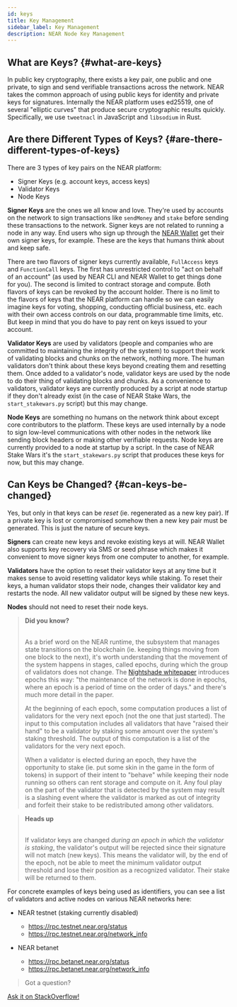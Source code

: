 ```yaml
---
id: keys
title: Key Management
sidebar_label: Key Management
description: NEAR Node Key Management
---
```


## What are Keys? {#what-are-keys}

In public key cryptography, there exists a key pair, one public and one private, to sign and send verifiable transactions across the network. NEAR takes the common approach of using public keys for identity and private keys for signatures. Internally the NEAR platform uses ed25519, one of several "elliptic curves" that produce secure cryptographic results quickly. Specifically, we use `tweetnacl` in JavaScript and `libsodium` in Rust.

## Are there Different Types of Keys? {#are-there-different-types-of-keys}

There are 3 types of key pairs on the NEAR platform:

- Signer Keys (e.g. account keys, access keys)
- Validator Keys
- Node Keys

**Signer Keys** are the ones we all know and love. They're used by accounts on the network to sign transactions like `sendMoney` and `stake` before sending these transactions to the network. Signer keys are not related to running a node in any way. End users who sign up through the [NEAR Wallet](https://wallet.near.org/) get their own signer keys, for example. These are the keys that humans think about and keep safe.

There are two flavors of signer keys currently available, `FullAccess` keys and `FunctionCall` keys. The first has unrestricted control to "act on behalf of an account" (as used by NEAR CLI and NEAR Wallet to get things done for you). The second is limited to contract storage and compute. Both flavors of keys can be revoked by the account holder. There is no limit to the flavors of keys that the NEAR platform can handle so we can easily imagine keys for voting, shopping, conducting official business, etc. each with their own access controls on our data, programmable time limits, etc. But keep in mind that you do have to pay rent on keys issued to your account.

**Validator Keys** are used by validators (people and companies who are committed to maintaining the integrity of the system) to support their work of validating blocks and chunks on the network, nothing more. The human validators don't think about these keys beyond creating them and resetting them. Once added to a validator's node, validator keys are used by the node to do their thing of validating blocks and chunks. As a convenience to validators, validator keys are currently produced by a script at node startup if they don't already exist (in the case of NEAR Stake Wars, the `start_stakewars.py` script) but this may change.

**Node Keys** are something no humans on the network think about except core contributors to the platform. These keys are used internally by a node to sign low-level communications with other nodes in the network like sending block headers or making other verifiable requests. Node keys are currently provided to a node at startup by a script. In the case of NEAR Stake Wars it's the `start_stakewars.py` script that produces these keys for now, but this may change.

## Can Keys be Changed? {#can-keys-be-changed}

Yes, but only in that keys can be _reset_ (ie. regenerated as a new key pair). If a private key is lost or compromised somehow then a new key pair must be generated. This is just the nature of secure keys.

**Signers** can create new keys and revoke existing keys at will. NEAR Wallet also supports key recovery via SMS or seed phrase which makes it convenient to move signer keys from one computer to another, for example.

**Validators** have the option to reset their validator keys at any time but it makes sense to avoid resetting validator keys while staking. To reset their keys, a human validator stops their node, changes their validator key and restarts the node. All new validator output will be signed by these new keys.

**Nodes** should not need to reset their node keys.

<blockquote class="info">
<strong>Did you know?</strong><br /><br />

As a brief word on the NEAR runtime, the subsystem that manages state transitions on the blockchain (ie. keeping things moving from one block to the next), it's worth understanding that the movement of the system happens in stages, called epochs, during which the group of validators does not change. The [Nightshade whitepaper](https://near.org/downloads/Nightshade.pdf) introduces epochs this way: "the maintenance of the network is done in epochs, where an epoch is a period of time on the order of days." and there's much more detail in the paper.

At the beginning of each epoch, some computation produces a list of validators for the very next epoch (not the one that just started). The input to this computation includes all validators that have "raised their hand" to be a validator by staking some amount over the system's staking threshold. The output of this computation is a list of the validators for the very next epoch.

When a validator is elected during an epoch, they have the opportunity to stake (ie. put some skin in the game in the form of tokens) in support of their intent to "behave" while keeping their node running so others can rent storage and compute on it. Any foul play on the part of the validator that is detected by the system may result is a slashing event where the validator is marked as out of integrity and forfeit their stake to be redistributed among other validators.

</blockquote>

<blockquote class="warning">
<strong>Heads up</strong><br /><br />

If validator keys are changed _during an epoch in which the validator is staking_, the validator's output will be rejected since their signature will not match (new keys). This means the validator will, by the end of the epoch, not be able to meet the minimum validator output threshold and lose their position as a recognized validator. Their stake will be returned to them.

</blockquote>

For concrete examples of keys being used as identifiers, you can see a list of validators and active nodes on various NEAR networks here:

- NEAR testnet (staking currently disabled)
  - https://rpc.testnet.near.org/status
  - https://rpc.testnet.near.org/network_info

- NEAR betanet
  - https://rpc.betanet.near.org/status
  - https://rpc.betanet.near.org/network_info

>Got a question?
<a href="https://stackoverflow.com/questions/tagged/nearprotocol">
  <h8>Ask it on StackOverflow!</h8></a>
